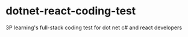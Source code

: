 # dotnet-react-coding-test
3P learning's full-stack coding test for dot net c# and react developers
